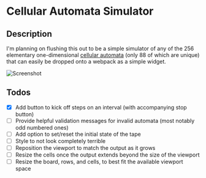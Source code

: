 # Cellular Automata Simulator

## Description

I'm planning on flushing this out to be a simple simulator of any of the 256 elementary one-dimensional [cellular automata](https://en.wikipedia.org/wiki/Elementary_cellular_automaton) (only 88 of which are unique) that can easily be dropped onto a webpack as a simple widget.

![Screenshot](http://i.imgur.com/vDLXi78.png)

## Todos

- [X] Add button to kick off steps on an interval (with accompanying stop button)
- [ ] Provide helpful validation messages for invalid automata (most notably odd numbered ones)
- [ ] Add option to set/reset the initial state of the tape
- [ ] Style to not look completely terrible
- [ ] Reposition the viewport to match the output as it grows
- [ ] Resize the cells once the output extends beyond the size of the viewport
- [ ] Resize the board, rows, and cells, to best fit the available viewport space
